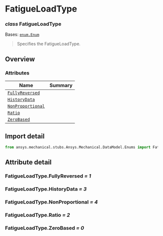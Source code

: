 <a id="fatigueloadtype"></a>

# FatigueLoadType

<a id="FatigueLoadType"></a>

### *class* FatigueLoadType

Bases: [`enum.Enum`](https://docs.python.org/3/library/enum.html#enum.Enum)

> Specifies the FatigueLoadType.

> <!-- !! processed by numpydoc !! -->

<a id="overview"></a>

## Overview

### Attributes

| Name | Summary |
|-------------------------------------------------------|----|
| [`FullyReversed`](#FatigueLoadType.FullyReversed)     |    |
| [`HistoryData`](#FatigueLoadType.HistoryData)         |    |
| [`NonProportional`](#FatigueLoadType.NonProportional) |    |
| [`Ratio`](#FatigueLoadType.Ratio)                     |    |
| [`ZeroBased`](#FatigueLoadType.ZeroBased)             |    |

<a id="import-detail"></a>

## Import detail

```python
from ansys.mechanical.stubs.Ansys.Mechanical.DataModel.Enums import FatigueLoadType
```

<a id="attribute-detail"></a>

## Attribute detail

<a id="FatigueLoadType.FullyReversed"></a>

### FatigueLoadType.FullyReversed *= 1*

<a id="FatigueLoadType.HistoryData"></a>

### FatigueLoadType.HistoryData *= 3*

<a id="FatigueLoadType.NonProportional"></a>

### FatigueLoadType.NonProportional *= 4*

<a id="FatigueLoadType.Ratio"></a>

### FatigueLoadType.Ratio *= 2*

<a id="FatigueLoadType.ZeroBased"></a>

### FatigueLoadType.ZeroBased *= 0*
